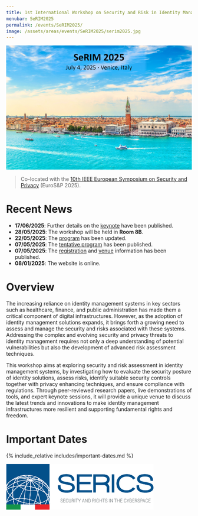 ```yaml
---
title: 1st International Workshop on Security and Risk in Identity Management (SeRIM 2025)
menubar: SeRIM2025
permalink: /events/SeRIM2025/
image: /assets/areas/events/SeRIM2025/serim2025.jpg
---
```


<img class="image-centered" src="/assets/areas/events/SeRIM2025/serim2025.jpg" />

<blockquote>
<p>Co-located with the <a href="https://eurosp2025.ieee-security.org/">10th IEEE European Symposium on Security and Privacy</a> (EuroS&P 2025).</p>
</blockquote>

# Recent News
- **17/06/2025**: Further details on the [keynote](keynote) have been published.
- **28/05/2025**: The workshop will be held in **Room 8B**.
- **22/05/2025**: The [program](program) has been updated.
- **07/05/2025**: The [tentative program](program) has been published.
- **07/05/2025**: The [registration](registration) and [venue](venue) information has been published.
- **08/01/2025**: The website is online.

# Overview
The increasing reliance on identity management systems in key sectors such as healthcare, finance, and public administration has made them a critical component of digital infrastructures. However, as the adoption of identity management solutions expands, it brings forth a growing need to assess and manage the security and risks associated with these systems. Addressing the complex and evolving security and privacy threats to identity management requires not only a deep understanding of potential vulnerabilities but also the development of advanced risk assessment techniques.

This workshop aims at exploring security and risk assessment in identity management systems, by investigating how to evaluate the security posture of identity solutions, assess risks, identify suitable security controls together with privacy enhancing techniques, and ensure compliance with regulations. Through peer-reviewed research papers, live demonstrations of tools, and expert keynote sessions, it will provide a unique venue to discuss the latest trends and innovations to make identity management infrastructures more resilient and supporting fundamental rights and freedom.

# Important Dates
{% include_relative includes/important-dates.md %}

<a href="https://serics.eu/">
  <img class="image-centered" width="400px" src="/assets/images/logos/SERICS.png" />
</a>